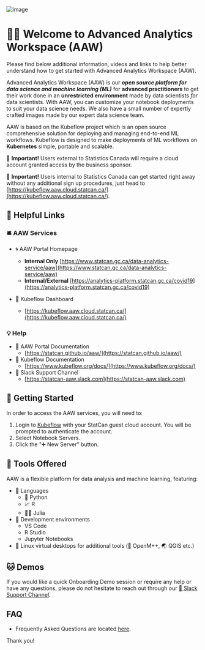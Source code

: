 ![image](https://user-images.githubusercontent.com/8212170/158243976-0ee25082-f3dc-4724-b8c3-1430c7f2a461.png)

# 🧙🔮 Welcome to Advanced Analytics Workspace (AAW)

Please find below additional information, videos and links to help better
understand how to get started with Advanced Analytics Workspace (AAW).

Advanced Analytics Workspace (AAW) is our **_open source platform for data
science and machine learning (ML)_** for **advanced practitioners** to get their
work done in an **unrestricted environment** made by data scientists _for_ data
scientists. With AAW, you can customize your notebook deployments to suit your
data science needs. We also have a small number of expertly crafted images made
by our expert data science team.

AAW is based on the Kubeflow project which is an open source comprehensive
solution for deploying and managing end-to-end ML workflows. Kubeflow is
designed to make deployments of ML workflows on **Kubernetes** simple, portable
and scalable.

🔔 **Important!** Users external to Statistics Canada will require a cloud
account granted access by the business sponsor.

🔔 **Important!** Users internal to Statistics Canada can get started right away
without any additional sign up procedures, just head to
[https://kubeflow.aaw.cloud.statcan.ca/](https://kubeflow.aaw.cloud.statcan.ca/).

## 🔗 Helpful Links

### 🛎️ AAW Services

- 🌀 AAW Portal Homepage

  - **Internal Only**
    [https://www.statcan.gc.ca/data-analytics-service/aaw](https://www.statcan.gc.ca/data-analytics-service/aaw)
  - **Internal/External**
    [https://analytics-platform.statcan.gc.ca/covid19](https://analytics-platform.statcan.gc.ca/covid19)

- 🤖 Kubeflow Dashboard
  - [https://kubeflow.aaw.cloud.statcan.ca/](https://kubeflow.aaw.cloud.statcan.ca/)

### 💡 Help

- 📗 AAW Portal Documentation
  - [https://statcan.github.io/aaw/](https://statcan.github.io/aaw/)
- 📘 Kubeflow Documentation
  - [https://www.kubeflow.org/docs/](https://www.kubeflow.org/docs/)
- 🤝 Slack Support Channel
  - [https://statcan-aaw.slack.com](https://statcan-aaw.slack.com)

## 🧭 Getting Started

In order to access the AAW services, you will need to:

1. Login to [Kubeflow](https://kubeflow.aaw.cloud.statcan.ca/) with your StatCan
   guest cloud account. You will be prompted to authenticate the account.
2. Select Notebook Servers.
3. Click the "➕ New Server" button.

## 🧰 Tools Offered

AAW is a flexible platform for data analysis and machine learning, featuring:

- 📜 Languages
  - 🐍 Python
  - 📈 R
  - 👩‍🔬 Julia
- 🧮 Development environments
  - VS Code
  - R Studio
  - Jupyter Notebooks
- 🐧 Linux virtual desktops for additional tools (🧫 OpenM++, 🌏 QGIS etc.)

## 🐱 Demos

If you would like a quick Onboarding Demo session or require any help or have
any questions, please do not hesitate to reach out through our
[🤝 Slack Support Channel](https://statcan-aaw.slack.com).

## FAQ

- Frequently Asked Questions are located
  [here](https://github.com/StatCan/aaw/blob/master/README.md).

Thank you!

